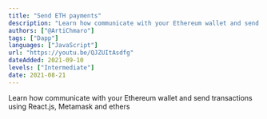 ```yaml
---
title: "Send ETH payments"
description: "Learn how communicate with your Ethereum wallet and send transactions using React.js, Metamask and ethers"
authors: ["@ArtiChmaro"]
tags: ["Dapp"]
languages: ["JavaScript"]
url: "https://youtu.be/QJZUItAsdfg"
dateAdded: 2021-09-10
levels: ["Intermediate"]
date: 2021-08-21
---
```


Learn how communicate with your Ethereum wallet and send transactions using React.js, Metamask and ethers 
